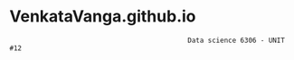 # VenkataVanga.github.io
                                                Data science 6306 - UNIT #12
                                                
                                                

